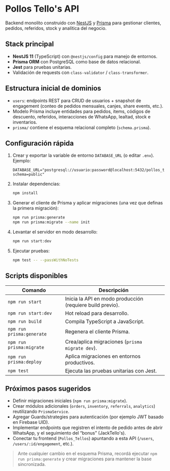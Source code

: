 # Pollos Tello's API

Backend monolito construido con [NestJS](https://nestjs.com/) y [Prisma](https://www.prisma.io/) para gestionar clientes, pedidos, referidos, stock y analítica del negocio.

## Stack principal
- **NestJS 11** (TypeScript) con `@nestjs/config` para manejo de entornos.
- **Prisma ORM** con PostgreSQL como base de datos relacional.
- **Jest** para pruebas unitarias.
- Validación de requests con `class-validator` / `class-transformer`.

## Estructura inicial de dominios
- `users`: endpoints REST para CRUD de usuarios + snapshot de engagement (conteo de pedidos mensuales, canjes, share events, etc.).
- Modelo Prisma incluye entidades para pedidos, items, códigos de descuento, referidos, interacciones de WhatsApp, lealtad, stock e inventarios.
- `prisma/` contiene el esquema relacional completo (`schema.prisma`).

## Configuración rápida
1. Crear y exportar la variable de entorno `DATABASE_URL` (o editar `.env`). Ejemplo:
   ```env
   DATABASE_URL="postgresql://usuario:password@localhost:5432/pollos_tellos?schema=public"
   ```
2. Instalar dependencias:
   ```bash
   npm install
   ```
3. Generar el cliente de Prisma y aplicar migraciones (una vez que definas la primera migración):
   ```bash
   npm run prisma:generate
   npm run prisma:migrate --name init
   ```
4. Levantar el servidor en modo desarrollo:
   ```bash
   npm run start:dev
   ```
5. Ejecutar pruebas:
   ```bash
   npm test -- --passWithNoTests
   ```

## Scripts disponibles
| Comando | Descripción |
| --- | --- |
| `npm run start` | Inicia la API en modo producción (requiere build previo). |
| `npm run start:dev` | Hot reload para desarrollo. |
| `npm run build` | Compila TypeScript a JavaScript. |
| `npm run prisma:generate` | Regenera el cliente Prisma. |
| `npm run prisma:migrate` | Crea/aplica migraciones (`prisma migrate dev`). |
| `npm run prisma:deploy` | Aplica migraciones en entornos productivos. |
| `npm test` | Ejecuta las pruebas unitarias con Jest. |

## Próximos pasos sugeridos
- Definir migraciones iniciales (`npm run prisma:migrate`).
- Crear módulos adicionales (`orders`, `inventory`, `referrals`, `analytics`) reutilizando `PrismaService`.
- Agregar Guards/strategies para autenticación (por ejemplo JWT basado en Firebase UID).
- Implementar endpoints que registren el intento de pedido antes de abrir WhatsApp, y el seguimiento del “bonus” (JackTello's).
- Conectar tu frontend (`Pollos_Tellos`) apuntando a esta API (`/users`, `/users/:id/engagement`, etc.).

> Ante cualquier cambio en el esquema Prisma, recordá ejecutar `npm run prisma:generate` y crear migraciones para mantener la base sincronizada.
